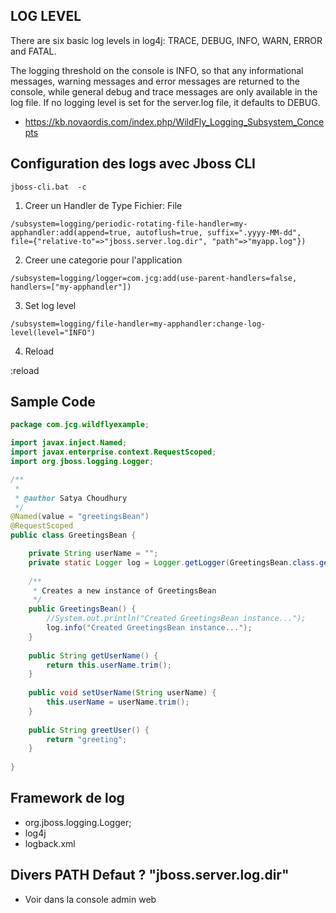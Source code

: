 
## LOG LEVEL

There are six basic log levels in log4j: TRACE, DEBUG, INFO, WARN, ERROR and FATAL. 

The logging threshold on the console is INFO, so that any informational messages, warning messages and error messages are returned to the console, while general debug and trace messages are only available in the log file. If no logging level is set for the server.log file, it defaults to DEBUG.

* https://kb.novaordis.com/index.php/WildFly_Logging_Subsystem_Concepts

## Configuration des logs avec   Jboss CLI
```
jboss-cli.bat  -c
```

1. Creer un  Handler de Type  Fichier: File

```
/subsystem=logging/periodic-rotating-file-handler=my-apphandler:add(append=true, autoflush=true, suffix=".yyyy-MM-dd", file={"relative-to"=>"jboss.server.log.dir", "path"=>"myapp.log"})
```

2. Creer une categorie pour l'application

```
/subsystem=logging/logger=com.jcg:add(use-parent-handlers=false, handlers=["my-apphandler"])

```
3. Set log level

```
/subsystem=logging/file-handler=my-apphandler:change-log-level(level="INFO")
```


4. Reload

:reload

##  Sample Code

```java
package com.jcg.wildflyexample;

import javax.inject.Named;
import javax.enterprise.context.RequestScoped;
import org.jboss.logging.Logger;

/**
 *
 * @author Satya Choudhury
 */
@Named(value = "greetingsBean")
@RequestScoped
public class GreetingsBean {

    private String userName = "";
    private static Logger log = Logger.getLogger(GreetingsBean.class.getName());
    
    /**
     * Creates a new instance of GreetingsBean
     */
    public GreetingsBean() {
        //System.out.println("Created GreetingsBean instance...");
        log.info("Created GreetingsBean instance...");
    }
    
    public String getUserName() {
        return this.userName.trim();
    }
    
    public void setUserName(String userName) {
        this.userName = userName.trim();
    }
    
    public String greetUser() {
        return "greeting";
    }
    
}
```
##  Framework de log
- org.jboss.logging.Logger;
- log4j
- logback.xml

## Divers  PATH Defaut ?  "jboss.server.log.dir"
- Voir dans la console admin web
